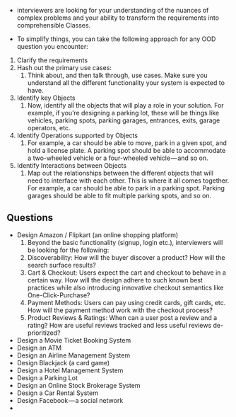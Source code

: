 - interviewers are looking for your understanding of the nuances of complex problems and your ability to transform the requirements into comprehensible Classes.

- To simplify things, you can take the following approach for any OOD question you encounter:
1. Clarify the requirements
2. Hash out the primary use cases:
    1. Think about, and then talk through, use cases. Make sure you understand all the different functionality your system is expected to have.
3. Identify key Objects
    1. Now, identify all the objects that will play a role in your solution. For example, if you’re designing a parking lot, these will be things like vehicles, parking spots, parking garages, entrances, exits, garage operators, etc.
4. Identify Operations supported by Objects
    1. For example, a car should be able to move, park in a given spot, and hold a license plate. A parking spot should be able to accommodate a two-wheeled vehicle or a four-wheeled vehicle — and so on.
5. Identify Interactions between Objects
    1. Map out the relationships between the different objects that will need to interface with each other. This is where it all comes together. For example, a car should be able to park in a parking spot. Parking garages should be able to fit multiple parking spots, and so on.


## Questions
- Design Amazon / Flipkart (an online shopping platform)
    1. Beyond the basic functionality (signup, login etc.), interviewers will be looking for the following:
    2. Discoverability: How will the buyer discover a product? How will the search surface results?
    3. Cart & Checkout: Users expect the cart and checkout to behave in a certain way. How will the design adhere to such known best practices while also introducing innovative checkout semantics like One-Click-Purchase?
    4. Payment Methods: Users can pay using credit cards, gift cards, etc. How will the payment method work with the checkout process?
    5. Product Reviews & Ratings: When can a user post a review and a rating? How are useful reviews tracked and less useful reviews de-prioritized?
- Design a Movie Ticket Booking System
- Design an ATM
- Design an Airline Management System
- Design Blackjack (a card game)
- Design a Hotel Management System
- Design a Parking Lot
- Design an Online Stock Brokerage System
- Design a Car Rental System
- Design Facebook — a social network
- 